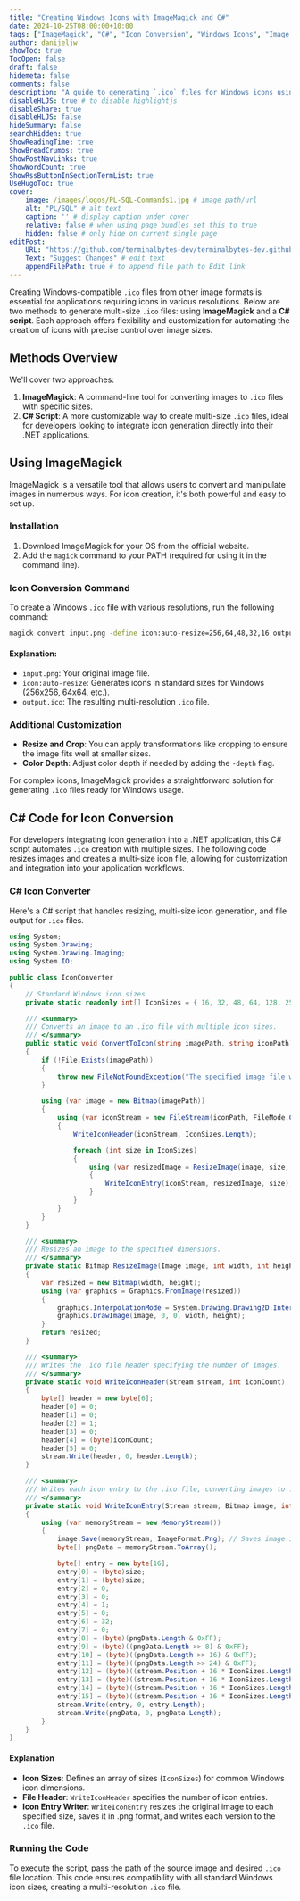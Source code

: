 ```yaml
---
title: "Creating Windows Icons with ImageMagick and C#"
date: 2024-10-25T08:00:00+10:00
tags: ["ImageMagick", "C#", "Icon Conversion", "Windows Icons", "Image Processing"]
author: danijeljw
showToc: true
TocOpen: false
draft: false
hidemeta: false
comments: false
description: "A guide to generating `.ico` files for Windows icons using ImageMagick and a C# script. Learn to automate icon creation with multi-size support for Windows applications."
disableHLJS: true # to disable highlightjs
disableShare: true
disableHLJS: false
hideSummary: false
searchHidden: true
ShowReadingTime: true
ShowBreadCrumbs: true
ShowPostNavLinks: true
ShowWordCount: true
ShowRssButtonInSectionTermList: true
UseHugoToc: true
cover:
    image: /images/logos/PL-SQL-Commands1.jpg # image path/url
    alt: "PL/SQL" # alt text
    caption: '' # display caption under cover
    relative: false # when using page bundles set this to true
    hidden: false # only hide on current single page
editPost:
    URL: "https://github.com/terminalbytes-dev/terminalbytes-dev.github.io/tree/main/content"
    Text: "Suggest Changes" # edit text
    appendFilePath: true # to append file path to Edit link
---
```


Creating Windows-compatible `.ico` files from other image formats is essential for applications requiring icons in various resolutions. Below are two methods to generate multi-size `.ico` files: using **ImageMagick** and a **C# script**. Each approach offers flexibility and customization for automating the creation of icons with precise control over image sizes.

## Methods Overview

We'll cover two approaches:

1. **ImageMagick**: A command-line tool for converting images to `.ico` files with specific sizes.
1. **C# Script**: A more customizable way to create multi-size `.ico` files, ideal for developers looking to integrate icon generation directly into their .NET applications.

## Using ImageMagick

ImageMagick is a versatile tool that allows users to convert and manipulate images in numerous ways. For icon creation, it's both powerful and easy to set up.

### Installation

1. Download ImageMagick for your OS from the official website.
1. Add the `magick` command to your PATH (required for using it in the command line).

### Icon Conversion Command

To create a Windows `.ico` file with various resolutions, run the following command:

```bash
magick convert input.png -define icon:auto-resize=256,64,48,32,16 output.ico
```

#### Explanation:

- `input.png`: Your original image file.
- `icon:auto-resize`: Generates icons in standard sizes for Windows (256x256, 64x64, etc.).
- `output.ico`: The resulting multi-resolution `.ico` file.

### Additional Customization

- **Resize and Crop**: You can apply transformations like cropping to ensure the image fits well at smaller sizes.
- **Color Depth**: Adjust color depth if needed by adding the `-depth` flag.

For complex icons, ImageMagick provides a straightforward solution for generating `.ico` files ready for Windows usage.

## C# Code for Icon Conversion

For developers integrating icon generation into a .NET application, this C# script automates `.ico` creation with multiple sizes. The following code resizes images and creates a multi-size icon file, allowing for customization and integration into your application workflows.

### C# Icon Converter

Here's a C# script that handles resizing, multi-size icon generation, and file output for `.ico` files.

```csharp
using System;
using System.Drawing;
using System.Drawing.Imaging;
using System.IO;

public class IconConverter
{
    // Standard Windows icon sizes
    private static readonly int[] IconSizes = { 16, 32, 48, 64, 128, 256 };

    /// <summary>
    /// Converts an image to an .ico file with multiple icon sizes.
    /// </summary>
    public static void ConvertToIcon(string imagePath, string iconPath)
    {
        if (!File.Exists(imagePath))
        {
            throw new FileNotFoundException("The specified image file was not found.", imagePath);
        }

        using (var image = new Bitmap(imagePath))
        {
            using (var iconStream = new FileStream(iconPath, FileMode.Create))
            {
                WriteIconHeader(iconStream, IconSizes.Length);

                foreach (int size in IconSizes)
                {
                    using (var resizedImage = ResizeImage(image, size, size))
                    {
                        WriteIconEntry(iconStream, resizedImage, size);
                    }
                }
            }
        }
    }

    /// <summary>
    /// Resizes an image to the specified dimensions.
    /// </summary>
    private static Bitmap ResizeImage(Image image, int width, int height)
    {
        var resized = new Bitmap(width, height);
        using (var graphics = Graphics.FromImage(resized))
        {
            graphics.InterpolationMode = System.Drawing.Drawing2D.InterpolationMode.HighQualityBicubic;
            graphics.DrawImage(image, 0, 0, width, height);
        }
        return resized;
    }

    /// <summary>
    /// Writes the .ico file header specifying the number of images.
    /// </summary>
    private static void WriteIconHeader(Stream stream, int iconCount)
    {
        byte[] header = new byte[6];
        header[0] = 0;
        header[1] = 0;
        header[2] = 1;
        header[3] = 0;
        header[4] = (byte)iconCount;
        header[5] = 0;
        stream.Write(header, 0, header.Length);
    }

    /// <summary>
    /// Writes each icon entry to the .ico file, converting images to .png format for compatibility.
    /// </summary>
    private static void WriteIconEntry(Stream stream, Bitmap image, int size)
    {
        using (var memoryStream = new MemoryStream())
        {
            image.Save(memoryStream, ImageFormat.Png); // Saves image in .png format for compression
            byte[] pngData = memoryStream.ToArray();

            byte[] entry = new byte[16];
            entry[0] = (byte)size; 
            entry[1] = (byte)size;
            entry[2] = 0;
            entry[3] = 0;
            entry[4] = 1;
            entry[5] = 0;
            entry[6] = 32;
            entry[7] = 0;
            entry[8] = (byte)(pngData.Length & 0xFF);
            entry[9] = (byte)((pngData.Length >> 8) & 0xFF);
            entry[10] = (byte)((pngData.Length >> 16) & 0xFF);
            entry[11] = (byte)((pngData.Length >> 24) & 0xFF);
            entry[12] = (byte)((stream.Position + 16 * IconSizes.Length) & 0xFF);
            entry[13] = (byte)((stream.Position + 16 * IconSizes.Length) >> 8 & 0xFF);
            entry[14] = (byte)((stream.Position + 16 * IconSizes.Length) >> 16 & 0xFF);
            entry[15] = (byte)((stream.Position + 16 * IconSizes.Length) >> 24 & 0xFF);
            stream.Write(entry, 0, entry.Length);
            stream.Write(pngData, 0, pngData.Length);
        }
    }
}
```

#### Explanation

- **Icon Sizes**: Defines an array of sizes (`IconSizes`) for common Windows icon dimensions.
- **File Header**: `WriteIconHeader` specifies the number of icon entries.
- **Icon Entry Writer**: `WriteIconEntry` resizes the original image to each specified size, saves it in .png format, and writes each version to the `.ico` file.

### Running the Code

To execute the script, pass the path of the source image and desired `.ico` file location. This code ensures compatibility with all standard Windows icon sizes, creating a multi-resolution `.ico` file.
